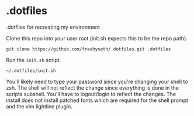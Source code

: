 .dotfiles
=========
.dotfiles for recreating my environment

Clone this repo into your user root (init.sh expects this to be the repo path).
```
git clone https://github.com/freshyseth/.dotfiles.git .dotfiles
```
Run the `init.sh` script.
```
~/.dotfiles/init.sh
```
You'll likely need to type your password since you're changing your shell to zsh.
The shell will not reflect the change since everything is done in the scripts subshell.
You'll have to logout/login to reflect the changes.
The install does not install patched fonts which are required for the shell prompt and the vim lightline plugin.
